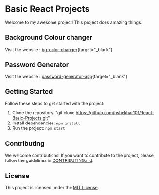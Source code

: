 # Basic React Projects

Welcome to my awesome project! This project does amazing things.

## Background Colour changer

Visit the website : [bg-color-changer](https://bg-clr-changer.netlify.app/){target="_blank"}

## Password Generator

Visit the website : [password-generator-app](https://password-generator-appli.netlify.app/){target="_blank"}

## Getting Started

Follow these steps to get started with the project:

1. Clone the repository.
   "git clone https://github.com/hshekhar101/React-Basic-Projects.git"
3. Install dependencies: `npm install`
4. Run the project: `npm start`

## Contributing

We welcome contributions! If you want to contribute to the project, please follow the guidelines in [CONTRIBUTING.md](CONTRIBUTING.md).

## License

This project is licensed under the [MIT License](LICENSE).
